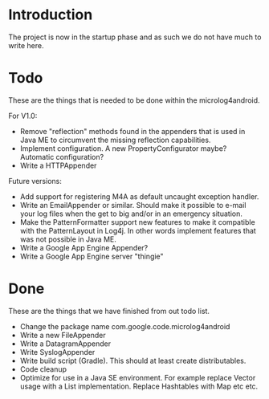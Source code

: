 # Introduction #

The project is now in the startup phase and as such we do not have much to write here.


# Todo #

These are the things that is needed to be done within the microlog4android.

For V1.0:

  * Remove "reflection" methods found in the appenders that is used in Java ME to circumvent the missing reflection capabilities.
  * Implement configuration. A new PropertyConfigurator maybe? Automatic configuration?
  * Write a HTTPAppender

Future versions:
  * Add support for registering M4A as default uncaught exception handler.
  * Write an EmailAppender or similar. Should make it possible to e-mail your log files when the get to big and/or in an emergency situation.
  * Make the PatternFormatter support new features to make it compatible with the PatternLayout in Log4j. In other words implement features that was not possible in Java ME.
  * Write a Google App Engine Appender?
  * Write a Google App Engine server "thingie"

# Done #

These are the things that we have finished from out todo list.
  * Change the package name com.google.code.microlog4android
  * Write a new FileAppender
  * Write a DatagramAppender
  * Write SyslogAppender
  * Write build script (Gradle). This should at least create distributables.
  * Code cleanup
  * Optimize for use in a Java SE environment. For example replace Vector usage with a List implementation. Replace Hashtables with Map etc etc.